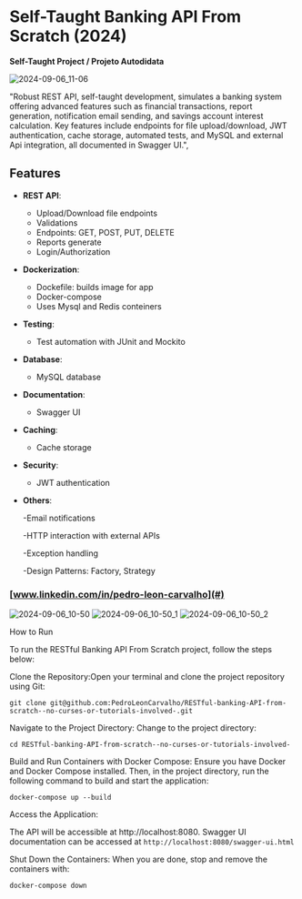 # Self-Taught Banking API From Scratch (2024)

**Self-Taught Project / Projeto Autodidata** 
 
![2024-09-06_11-06](https://github.com/user-attachments/assets/38e5983d-c4c8-495d-8135-d1e023591da1)

"Robust REST API, self-taught development, simulates a banking system offering advanced features such as financial transactions, report generation, notification email sending, and savings account interest calculation. Key features include endpoints for file upload/download, JWT authentication, cache storage, automated tests, and MySQL and external Api integration, all documented in Swagger UI.",

## Features

- **REST API**:
  - Upload/Download file endpoints
  - Validations
  - Endpoints: GET, POST, PUT, DELETE
  - Reports generate
  - Login/Authorization
    
- **Dockerization**:
  - Dockefile: builds image for app
  - Docker-compose
  - Uses Mysql and Redis conteiners
   
- **Testing**:
  - Test automation with JUnit and Mockito

- **Database**:
  - MySQL database

- **Documentation**:
  - Swagger UI

- **Caching**:
  - Cache storage

- **Security**:

  - JWT authentication

- **Others**:
  
  -Email notifications
  
  -HTTP interaction with external APIs
  
  -Exception handling
  
  -Design Patterns: Factory, Strategy
  
### [www.linkedin.com/in/pedro-leon-carvalho](#)

![2024-09-06_10-50](https://github.com/user-attachments/assets/5cbec450-6a37-47a5-90ab-1d3fed7715a2)
![2024-09-06_10-50_1](https://github.com/user-attachments/assets/26b94e48-2102-4f21-97ff-d9c74e2658ed)
![2024-09-06_10-50_2](https://github.com/user-attachments/assets/d410656b-b84a-4980-b7a7-771012a4b9df)

How to Run

To run the RESTful Banking API From Scratch project, follow the steps below:

Clone the Repository:Open your terminal and clone the project repository using Git:

```
git clone git@github.com:PedroLeonCarvalho/RESTful-banking-API-from-scratch--no-curses-or-tutorials-involved-.git 
```

Navigate to the Project Directory:
Change to the project directory:

```
cd RESTful-banking-API-from-scratch--no-curses-or-tutorials-involved-
```

Build and Run Containers with Docker Compose:
Ensure you have Docker and Docker Compose installed. Then, in the project directory, run the following command to build and start the application:

```
docker-compose up --build
```

Access the Application:

The API will be accessible at http://localhost:8080.
Swagger UI documentation can be accessed at ``` http://localhost:8080/swagger-ui.html ```

Shut Down the Containers:
When you are done, stop and remove the containers with:
```
docker-compose down
```

